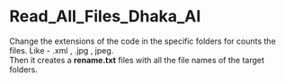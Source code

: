 # Read_All_Files_Dhaka_AI
Change the extensions of the code in the specific folders for counts the files. Like - .xml , .jpg , jpeg.
<br> Then it creates a <b>rename.txt</b> files with all the file names of the target folders. 
